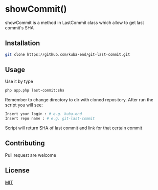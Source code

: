 # showCommit()
showCommit is a method in LastCommit class which allow to get last commit's SHA
## Installation
```bash
git clone https://github.com/kuba-end/git-last-commit.git 
```
## Usage
Use it by type 
```bash
php app.php last-commit:sha
```
Remember to change directory to dir with cloned repository. After run the script you will see:
```bash
Insert your login : # e.g. kuba-end
Insert repo name : # e.g. git-last-commit
```
Script will return SHA of last commit and link for that certain commit
## Contributing
Pull request are welcome
## License
[MIT](https://choosealicense.com/licenses/mit/)
